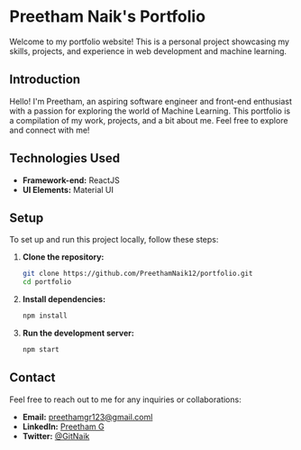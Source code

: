 # Preetham Naik's Portfolio

Welcome to my portfolio website! This is a personal project showcasing my skills, projects, and experience in web development and machine learning.

## Introduction

Hello! I'm Preetham, an aspiring software engineer and front-end enthusiast with a passion for exploring the world of Machine Learning. This portfolio is a compilation of my work, projects, and a bit about me. Feel free to explore and connect with me!

## Technologies Used

- **Framework-end:** ReactJS
- **UI Elements:** Material UI

## Setup

To set up and run this project locally, follow these steps:

1. **Clone the repository:**

    ```bash
    git clone https://github.com/PreethamNaik12/portfolio.git
    cd portfolio
    ```

2. **Install dependencies:**

    ```bash
    npm install
    ```

3. **Run the development server:**

    ```bash
    npm start
    ```

## Contact

Feel free to reach out to me for any inquiries or collaborations:

- **Email:** [preethamgr123@gmail.coml](mailto:preethamgr123@gmail.comm)
- **LinkedIn:** [Preetham G](https://www.linkedin.com/in/preethg12)
- **Twitter:** [@GitNaik](https://twitter.com/GitNaik)
